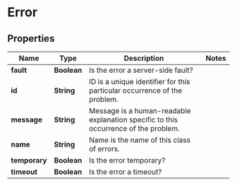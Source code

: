 

# Error


## Properties

Name | Type | Description | Notes
------------ | ------------- | ------------- | -------------
**fault** | **Boolean** | Is the error a server-side fault? | 
**id** | **String** | ID is a unique identifier for this particular occurrence of the problem. | 
**message** | **String** | Message is a human-readable explanation specific to this occurrence of the problem. | 
**name** | **String** | Name is the name of this class of errors. | 
**temporary** | **Boolean** | Is the error temporary? | 
**timeout** | **Boolean** | Is the error a timeout? | 



